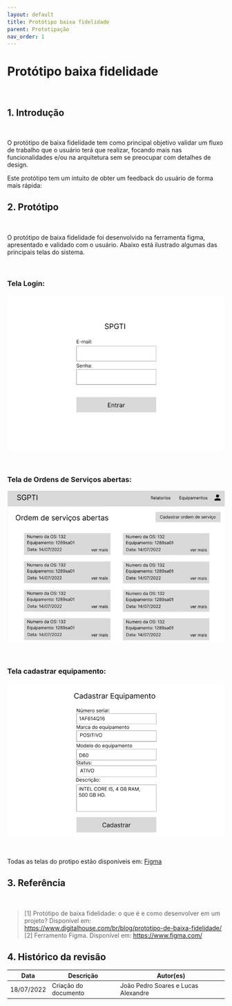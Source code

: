 ```yaml
---
layout: default
title: Protótipo baixa fidelidade
parent: Prototipação
nav_order: 1
---
```


# Protótipo baixa fidelidade

<br>

## 1. Introdução


<br>
<p>
O protótipo de baixa fidelidade tem como principal objetivo validar um fluxo de trabalho que o usuário terá que realizar, focando mais nas funcionalidades e/ou na arquitetura sem se preocupar com detalhes de design. 
</p>
Este protótipo tem um intuito de obter um feedback do usuário de forma mais rápida:

<br>

## 2. Protótipo

<br>

O protótipo de baixa fidelidade foi desenvolvido na ferramenta figma, apresentado e validado com o usuário. Abaixo está ilustrado algumas das principais telas do sistema.

<br>

### Tela Login:
![Tela Login](../../assets/images/prototipo-baixa-fidelidade/tela-login.png)

<br>

### Tela de Ordens de Serviços abertas:
![Tela Ordens de serviços abertas](../../assets/images/prototipo-baixa-fidelidade/tela-ordem-servicos.png)

<br>

### Tela cadastrar equipamento:
![Tela Cadastrar equipamento](../../assets/images/prototipo-baixa-fidelidade/tela-cadastrar-equipamento.png)

<br>

Todas as telas do protipo estão disponíveis em: 
[Figma](https://www.figma.com/file/JTsTpcNziovScbWZ1ts1q1/Untitled?node-id=0%3A1)

## 3. Referência

<br>

> [1] Protótipo de baixa fidelidade: o que é e como desenvolver em um projeto? Disponível em: https://www.digitalhouse.com/br/blog/prototipo-de-baixa-fidelidade/
> [2] Ferramento Figma. Disponível em: https://www.figma.com/



## 4. Histórico da revisão

|**Data**|**Descrição**|**Autor(es)**|
|--------|-------------|-------------|
|18/07/2022|Criação do documento| João Pedro Soares e Lucas Alexandre |

